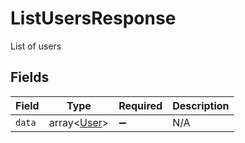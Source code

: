 # ListUsersResponse

List of users


## Fields

| Field                                      | Type                                       | Required                                   | Description                                |
| ------------------------------------------ | ------------------------------------------ | ------------------------------------------ | ------------------------------------------ |
| `data`                                     | array<[User](../../models/shared/User.md)> | :heavy_minus_sign:                         | N/A                                        |